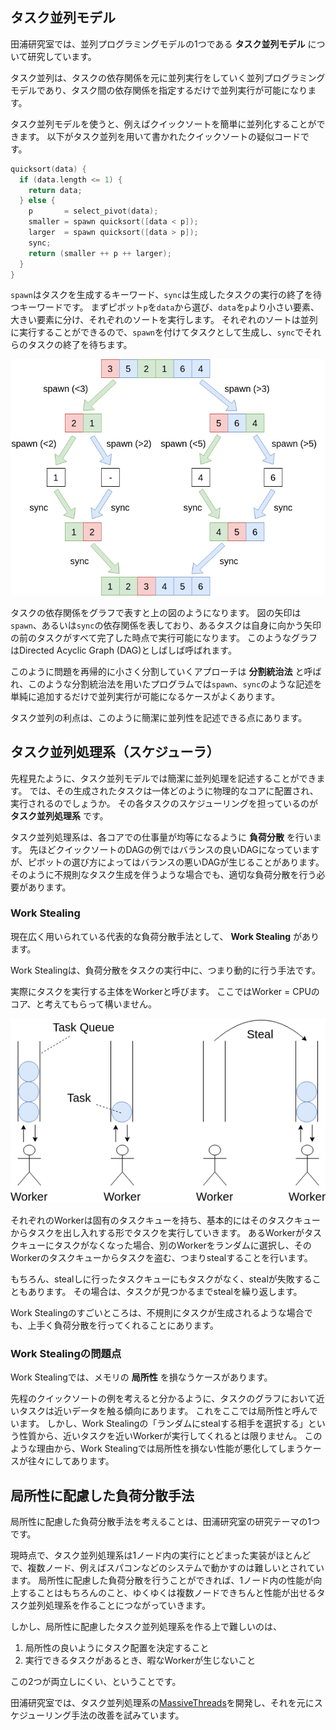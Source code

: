 ## タスク並列モデル

田浦研究室では、並列プログラミングモデルの1つである **タスク並列モデル** について研究しています。

タスク並列は、タスクの依存関係を元に並列実行をしていく並列プログラミングモデルであり、タスク間の依存関係を指定するだけで並列実行が可能になります。

タスク並列モデルを使うと、例えばクイックソートを簡単に並列化することができます。 以下がタスク並列を用いて書かれたクイックソートの疑似コードです。

```c++
quicksort(data) {
  if (data.length <= 1) {
    return data;
  } else {
    p       = select_pivot(data);
    smaller = spawn quicksort([data < p]);
    larger  = spawn quicksort([data > p]);
    sync;
    return (smaller ++ p ++ larger);
  }
}
```

`spawn`はタスクを生成するキーワード、`sync`は生成したタスクの実行の終了を待つキーワードです。
まずピボット`p`を`data`から選び、`data`を`p`より小さい要素、大きい要素に分け、それぞれのソートを実行します。
それぞれのソートは並列に実行することができるので、`spawn`を付けてタスクとして生成し、`sync`でそれらのタスクの終了を待ちます。

![quick_sort.png](../img/quick_sort.png)

タスクの依存関係をグラフで表すと上の図のようになります。
図の矢印は`spawn`、あるいは`sync`の依存関係を表しており、あるタスクは自身に向かう矢印の前のタスクがすべて完了した時点で実行可能になります。
このようなグラフはDirected Acyclic Graph (DAG)としばしば呼ばれます。

このように問題を再帰的に小さく分割していくアプローチは **分割統治法**
と呼ばれ、このような分割統治法を用いたプログラムでは`spawn`、`sync`のような記述を単純に追加するだけで並列実行が可能になるケースがよくあります。

タスク並列の利点は、このように簡潔に並列性を記述できる点にあります。

## タスク並列処理系（スケジューラ）

先程見たように、タスク並列モデルでは簡潔に並列処理を記述することができます。
では、その生成されたタスクは一体どのように物理的なコアに配置され、実行されるのでしょうか。 その各タスクのスケジューリングを担っているのが
**タスク並列処理系** です。

タスク並列処理系は、各コアでの仕事量が均等になるように **負荷分散** を行います。
先ほどクイックソートのDAGの例ではバランスの良いDAGになっていますが、ピボットの選び方によってはバランスの悪いDAGが生じることがあります。
そのように不規則なタスク生成を伴うような場合でも、適切な負荷分散を行う必要があります。

### Work Stealing

現在広く用いられている代表的な負荷分散手法として、 **Work Stealing** があります。

Work Stealingは、負荷分散をタスクの実行中に、つまり動的に行う手法です。

実際にタスクを実行する主体をWorkerと呼びます。 ここではWorker = CPUのコア、と考えてもらって構いません。

![work_stealing.png](../img/work_stealing.png)

それぞれのWorkerは固有のタスクキューを持ち、基本的にはそのタスクキューからタスクを出し入れする形でタスクを実行していきます。
あるWorkerがタスクキューにタスクがなくなった場合、別のWorkerをランダムに選択し、そのWorkerのタスクキューからタスクを盗む、つまりstealすることを行います。

もちろん、stealしに行ったタスクキューにもタスクがなく、stealが失敗することもあります。 その場合は、タスクが見つかるまでstealを繰り返します。

Work Stealingのすごいところは、不規則にタスクが生成されるような場合でも、上手く負荷分散を行ってくれることにあります。

### Work Stealingの問題点

Work Stealingでは、メモリの **局所性** を損なうケースがあります。

先程のクイックソートの例を考えると分かるように、タスクのグラフにおいて近いタスクは近いデータを触る傾向にあります。 これをここでは局所性と呼んでいます。
しかし、Work Stealingの「ランダムにstealする相手を選択する」という性質から、近いタスクを近いWorkerが実行してくれるとは限りません。
このような理由から、Work Stealingでは局所性を損ない性能が悪化してしまうケースが往々にしてあります。

## 局所性に配慮した負荷分散手法

局所性に配慮した負荷分散手法を考えることは、田浦研究室の研究テーマの1つです。

現時点で、タスク並列処理系は1ノード内の実行にとどまった実装がほとんどで、複数ノード、例えばスパコンなどのシステムで動かすのは難しいとされています。
局所性に配慮した負荷分散を行うことができれば、1ノード内の性能が向上することはもちろんのこと、ゆくゆくは複数ノードできちんと性能が出せるタスク並列処理系を作ることにつながっていきます。

しかし、局所性に配慮したタスク並列処理系を作る上で難しいのは、

  1. 局所性の良いようにタスク配置を決定すること 
  2. 実行できるタスクがあるとき、暇なWorkerが生じないこと 

この2つが両立しにくい、ということです。

田浦研究室では、タスク並列処理系の[MassiveThreads](https://github.com/massivethreads/massivethreads)を開発し、それを元にスケジューリング手法の改善を試みています。

